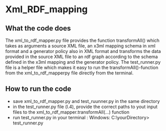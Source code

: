 # Xml_RDF_mapping


## What the code does
The xml_to_rdf_mapper.py file provides the function transformAll() which takes as arguments a source XML file, an x3ml mapping schema in xml format and a generator policy also in XML format and transforms the data provided in the source XML file to an rdf graph according to the schema defined in the x3ml mapping and the generator policy.
The test_runner.py file is a helper file which makes it easy to run the transformAll()-function from the xml_to_rdf_mapperpy file directly from the terminal.

## How to run the code

- save xml_to_rdf_mapper.py and test_ruunner.py in the same directory
- in the test_runner.py file (l.4), provide the correct paths to yout input files to the xml_to_rdf_mapper.transformAll(...) function
- run test_runner.py in your terminal : Windows: C:\yourDirectory> test_runner.py
